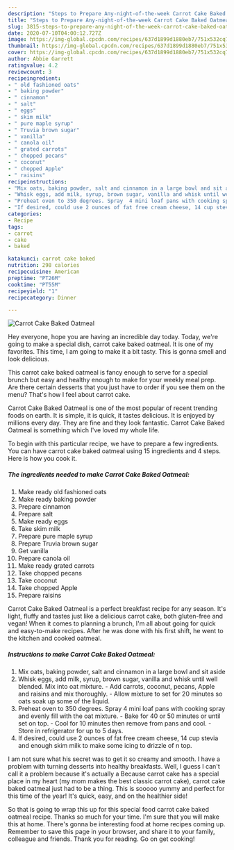 ```yaml
---
description: "Steps to Prepare Any-night-of-the-week Carrot Cake Baked Oatmeal"
title: "Steps to Prepare Any-night-of-the-week Carrot Cake Baked Oatmeal"
slug: 3815-steps-to-prepare-any-night-of-the-week-carrot-cake-baked-oatmeal
date: 2020-07-10T04:00:12.727Z
image: https://img-global.cpcdn.com/recipes/637d1899d1880eb7/751x532cq70/carrot-cake-baked-oatmeal-recipe-main-photo.jpg
thumbnail: https://img-global.cpcdn.com/recipes/637d1899d1880eb7/751x532cq70/carrot-cake-baked-oatmeal-recipe-main-photo.jpg
cover: https://img-global.cpcdn.com/recipes/637d1899d1880eb7/751x532cq70/carrot-cake-baked-oatmeal-recipe-main-photo.jpg
author: Abbie Garrett
ratingvalue: 4.2
reviewcount: 3
recipeingredient:
- " old fashioned oats"
- " baking powder"
- " cinnamon"
- " salt"
- " eggs"
- " skim milk"
- " pure maple syrup"
- " Truvia brown sugar"
- " vanilla"
- " canola oil"
- " grated carrots"
- " chopped pecans"
- " coconut"
- " chopped Apple"
- " raisins"
recipeinstructions:
- "Mix oats, baking powder, salt and cinnamon in a large bowl and sit aside"
- "Whisk eggs, add milk, syrup, brown sugar, vanilla and whisk until well blended. Mix into oat mixture. Add carrots, coconut, pecans, Apple and raisins and mix thoroughly. Allow mixture to set for 20 minutes so oats soak up some of the liquid."
- "Preheat oven to 350 degrees. Spray  4 mini loaf pans with cooking spray and evenly fill with the oat mixture. Bake for 40 or 50 minutes or until set on top. Cool for 10 minutes then remove from pans and cool. Store in refrigerator for up to 5 days."
- "If desired, could use 2 ounces of fat free cream cheese, 14 cup stevia and enough skim milk to make some icing to drizzle of n top."
categories:
- Recipe
tags:
- carrot
- cake
- baked

katakunci: carrot cake baked 
nutrition: 298 calories
recipecuisine: American
preptime: "PT26M"
cooktime: "PT55M"
recipeyield: "1"
recipecategory: Dinner

---
```



![Carrot Cake Baked Oatmeal](https://img-global.cpcdn.com/recipes/637d1899d1880eb7/751x532cq70/carrot-cake-baked-oatmeal-recipe-main-photo.jpg)

Hey everyone, hope you are having an incredible day today. Today, we're going to make a special dish, carrot cake baked oatmeal. It is one of my favorites. This time, I am going to make it a bit tasty. This is gonna smell and look delicious.

This carrot cake baked oatmeal is fancy enough to serve for a special brunch but easy and healthy enough to make for your weekly meal prep. Are there certain desserts that you just have to order if you see them on the menu? That&#39;s how I feel about carrot cake.

Carrot Cake Baked Oatmeal is one of the most popular of recent trending foods on earth. It is simple, it is quick, it tastes delicious. It is enjoyed by millions every day. They are fine and they look fantastic. Carrot Cake Baked Oatmeal is something which I've loved my whole life.


To begin with this particular recipe, we have to prepare a few ingredients. You can have carrot cake baked oatmeal using 15 ingredients and 4 steps. Here is how you cook it.

<!--inarticleads1-->

##### The ingredients needed to make Carrot Cake Baked Oatmeal:

1. Make ready  old fashioned oats
1. Make ready  baking powder
1. Prepare  cinnamon
1. Prepare  salt
1. Make ready  eggs
1. Take  skim milk
1. Prepare  pure maple syrup
1. Prepare  Truvia brown sugar
1. Get  vanilla
1. Prepare  canola oil
1. Make ready  grated carrots
1. Take  chopped pecans
1. Take  coconut
1. Take  chopped Apple
1. Prepare  raisins


Carrot Cake Baked Oatmeal is a perfect breakfast recipe for any season. It&#39;s light, fluffy and tastes just like a delicious carrot cake, both gluten-free and vegan! When it comes to planning a brunch, I&#39;m all about going for quick and easy-to-make recipes. After he was done with his first shift, he went to the kitchen and cooked oatmeal. 

<!--inarticleads2-->

##### Instructions to make Carrot Cake Baked Oatmeal:

1. Mix oats, baking powder, salt and cinnamon in a large bowl and sit aside
1. Whisk eggs, add milk, syrup, brown sugar, vanilla and whisk until well blended. Mix into oat mixture. - Add carrots, coconut, pecans, Apple and raisins and mix thoroughly. - Allow mixture to set for 20 minutes so oats soak up some of the liquid.
1. Preheat oven to 350 degrees. Spray  4 mini loaf pans with cooking spray and evenly fill with the oat mixture. - Bake for 40 or 50 minutes or until set on top. - Cool for 10 minutes then remove from pans and cool. - Store in refrigerator for up to 5 days.
1. If desired, could use 2 ounces of fat free cream cheese, 14 cup stevia and enough skim milk to make some icing to drizzle of n top.


I am not sure what his secret was to get it so creamy and smooth. I have a problem with turning desserts into healthy breakfasts. Well, I guess I can&#39;t call it a problem because it&#39;s actually a Because carrot cake has a special place in my heart (my mom makes the best classic carrot cake), carrot cake baked oatmeal just had to be a thing. This is sooooo yummy and perfect for this time of the year! It&#39;s quick, easy, and on the healthier side! 

So that is going to wrap this up for this special food carrot cake baked oatmeal recipe. Thanks so much for your time. I'm sure that you will make this at home. There's gonna be interesting food at home recipes coming up. Remember to save this page in your browser, and share it to your family, colleague and friends. Thank you for reading. Go on get cooking!
